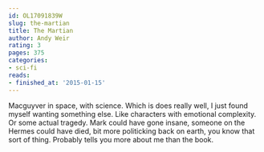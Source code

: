 ```yaml
---
id: OL17091839W
slug: the-martian
title: The Martian
author: Andy Weir
rating: 3
pages: 375
categories:
- sci-fi
reads:
- finished_at: '2015-01-15'
---
```

Macguyver in space, with science. Which is does really well, I just found myself wanting something else. Like characters with emotional complexity. Or some actual tragedy. Mark could have gone insane, someone on the Hermes could have died, bit more politicking back on earth, you know that sort of thing. Probably tells you more about me than the book.
